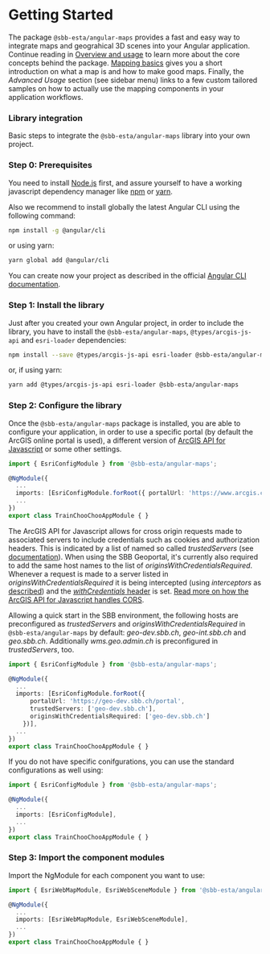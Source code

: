 # Getting Started

The package `@sbb-esta/angular-maps` provides a fast and easy way to integrate maps and geograhical 3D scenes into your Angular application. Continue reading in [Overview and usage](/maps/introduction/overview-and-usage) to learn more about the core concepts behind the package. [Mapping basics](/maps/introduction/mapping-basics) gives you a short introduction on what a map is and how to make good maps. Finally, the _Advanced Usage_ section (see sidebar menu) links to a few custom tailored samples on how to actually use the mapping components in your application workflows.

### Library integration

Basic steps to integrate the `@sbb-esta/angular-maps` library into your own project.

### Step 0: Prerequisites

You need to install [Node.js](https://nodejs.org/it/) first, and assure yourself to have a working javascript dependency manager like [npm](https://www.npmjs.com/) or [yarn](https://yarnpkg.com/lang/en/).

Also we recommend to install globally the latest Angular CLI using the following command:

```sh
npm install -g @angular/cli
```

or using yarn:

```sh
yarn global add @angular/cli
```

You can create now your project as described in the official [Angular CLI documentation](https://cli.angular.io/).

### Step 1: Install the library

Just after you created your own Angular project, in order to include the library, you have to install the `@sbb-esta/angular-maps`, `@types/arcgis-js-api` and `esri-loader` dependencies:

```sh
npm install --save @types/arcgis-js-api esri-loader @sbb-esta/angular-maps
```

or, if using yarn:

```sh
yarn add @types/arcgis-js-api esri-loader @sbb-esta/angular-maps
```

### Step 2: Configure the library

Once the `@sbb-esta/angular-maps` package is installed, you are able to configure your application, in order to use a specific portal (by default the ArcGIS online portal is used), a different version of [ArcGIS API for Javascript](https://developers.arcgis.com/javascript/latest/guide/get-api/) or some other settings.

```ts
import { EsriConfigModule } from '@sbb-esta/angular-maps';

@NgModule({
  ...
  imports: [EsriConfigModule.forRoot({ portalUrl: 'https://www.arcgis.com' })],
  ...
})
export class TrainChooChooAppModule { }
```

The ArcGIS API for Javascript allows for cross origin requests made to associated servers to include credentials such as cookies and authorization headers. This is indicated by a list of named so called _trustedServers_ (see [documentation](https://developers.arcgis.com/javascript/latest/api-reference/esri-config.html#request)). When using the SBB Geoportal, it's currently also required to add the same host names to the list of _originsWithCredentialsRequired_. Whenever a request is made to a server listed in _originsWithCredentialsRequired_ it is being intercepted (using _interceptors_ as [described](https://developers.arcgis.com/javascript/latest/api-reference/esri-config.html#request)) and the [_withCredentials_ header](https://developer.mozilla.org/en-US/docs/Web/API/XMLHttpRequest/withCredentials) is set. [Read more on how the ArcGIS API for Javascript handles CORS](https://developers.arcgis.com/javascript/latest/guide/cors/index.html).

Allowing a quick start in the SBB environment, the following hosts are preconfigured as _trustedServers_ and _originsWithCredentialsRequired_ in `@sbb-esta/angular-maps` by default: _geo-dev.sbb.ch_, _geo-int.sbb.ch_ and _geo.sbb.ch_. Additionally _wms.geo.admin.ch_ is preconfigured in _trustedServers_, too.

```ts
import { EsriConfigModule } from '@sbb-esta/angular-maps';

@NgModule({
  ...
  imports: [EsriConfigModule.forRoot({
      portalUrl: 'https://geo-dev.sbb.ch/portal',
      trustedServers: ['geo-dev.sbb.ch'],
      originsWithCredentialsRequired: ['geo-dev.sbb.ch']
    })],
  ...
})
export class TrainChooChooAppModule { }
```

If you do not have specific conifgurations, you can use the standard configurations as well using:

```ts
import { EsriConfigModule } from '@sbb-esta/angular-maps';

@NgModule({
  ...
  imports: [EsriConfigModule],
  ...
})
export class TrainChooChooAppModule { }
```

### Step 3: Import the component modules

Import the NgModule for each component you want to use:

```ts
import { EsriWebMapModule, EsriWebSceneModule } from '@sbb-esta/angular-maps';

@NgModule({
  ...
  imports: [EsriWebMapModule, EsriWebSceneModule],
  ...
})
export class TrainChooChooAppModule { }
```
